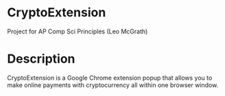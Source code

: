 # CryptoExtension 
Project for AP Comp Sci Principles (Leo McGrath)
# Description
CryptoExtension is a Google Chrome extension popup that allows you to make online payments with
cryptocurrency all within one browser window.
